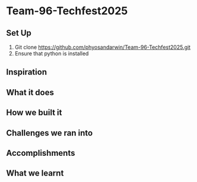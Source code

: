 # Team-96-Techfest2025

## Set Up 

1. Git clone https://github.com/phyosandarwin/Team-96-Techfest2025.git
2. Ensure that python is installed 


## Inspiration



## What it does


## How we built it


## Challenges we ran into



## Accomplishments


## What we learnt

